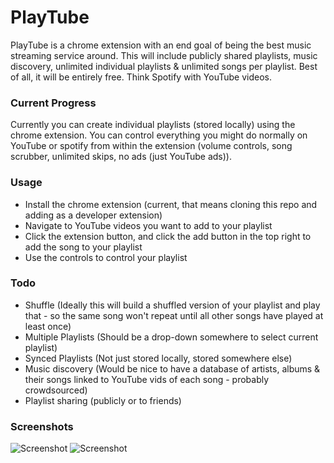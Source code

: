 # PlayTube

PlayTube is a chrome extension with an end goal of being the best music streaming service around.  This will include publicly shared playlists, music discovery, unlimited individual playlists & unlimited songs per playlist.  Best of all, it will be entirely free.  Think Spotify with YouTube videos.


### Current Progress

Currently you can create individual playlists (stored locally) using the chrome extension.  You can control everything you might do normally on YouTube or spotify from within the extension (volume controls, song scrubber, unlimited skips, no ads (just YouTube ads)).


### Usage

* Install the chrome extension (current, that means cloning this repo and adding as a developer extension)
* Navigate to YouTube videos you want to add to your playlist
* Click the extension button, and click the add button in the top right to add the song to your playlist
* Use the controls to control your playlist

### Todo

* Shuffle (Ideally this will build a shuffled version of your playlist and play that - so the same song won't repeat until all other songs have played at least once)
* Multiple Playlists (Should be a drop-down somewhere to select current playlist)
* Synced Playlists (Not just stored locally, stored somewhere else)
* Music discovery (Would be nice to have a database of artists, albums & their songs linked to YouTube vids of each song - probably crowdsourced)
* Playlist sharing (publicly or to friends)


### Screenshots

![Screenshot](http://i.imgur.com/ZF6rOYt.png)
![Screenshot](http://i.imgur.com/jlqQJOy.png)

